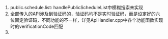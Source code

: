 
1. public.schedule.list: handlePublicScheduleList中模糊搜索未实现
2. 全部传入的API涉及到验证码的，验证码均不是实时验证码，而是设定好的六位固定验证码，不同功能的不一样，详见ApiHandler.cpp中各个功能函数实现时的verificationCode匹配
3. 


